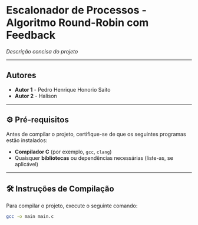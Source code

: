 # Escalonador de Processos - Algoritmo Round-Robin com Feedback

*Descrição concisa do projeto*

---

## Autores

- **Autor 1** - Pedro Henrique Honorio Saito
- **Autor 2** - Halison

---

## ⚙️ Pré-requisitos

Antes de compilar o projeto, certifique-se de que os seguintes programas estão instalados:

- **Compilador C** (por exemplo, `gcc`, `clang`)
- Quaisquer **bibliotecas** ou dependências necessárias (liste-as, se aplicável)

---

## 🛠️ Instruções de Compilação

Para compilar o projeto, execute o seguinte comando:

```bash
gcc -o main main.c
```

